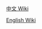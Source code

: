 [中文 Wiki](https://github.com/pexcn/Jekyll-Light/wiki/%E4%B8%AD%E6%96%87Wiki)  

[English Wiki](https://github.com/pexcn/Jekyll-Light/wiki/English-Wiki)  

